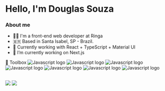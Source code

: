 # Hello, I'm Douglas Souza

### About me
* :technologist: I'm a front-end web developer at Ringa
* :brazil: Based in Santa Isabel, SP - Brazil.
* :briefcase: Currently working with React + TypeScript + Material UI
* 🔭 I’m currently working on Next.js

🧰 Toolbox
<img src="https://cdn.worldvectorlogo.com/logos/logo-javascript.svg" alt="Javascript logo" />
<img src="https://cdn.worldvectorlogo.com/logos/logo-javascript.svg" alt="Javascript logo" />
<img src="https://cdn.worldvectorlogo.com/logos/logo-javascript.svg" alt="Javascript logo" />
<img src="https://cdn.worldvectorlogo.com/logos/logo-javascript.svg" alt="Javascript logo" />
<img src="https://cdn.worldvectorlogo.com/logos/logo-javascript.svg" alt="Javascript logo" />
<img src="https://cdn.worldvectorlogo.com/logos/logo-javascript.svg" alt="Javascript logo" />
<img src="https://cdn.worldvectorlogo.com/logos/logo-javascript.svg" alt="Javascript logo" />

<br>

<div>
  <img src="https://github-readme-stats.vercel.app/api?username=douglas-ssouza&show_icons=true&theme=dark" />
  <img src="https://github-readme-stats.vercel.app/api/top-langs/?username=douglas-ssouza&layout=compact&theme=dark" />
</div>






<!--
**douglas-ssouza/douglas-ssouza** is a ✨ _special_ ✨ repository because its `README.md` (this file) appears on your GitHub profile.

Here are some ideas to get you started:

- 🔭 I’m currently working on ...
- 🌱 I’m currently learning ...
- 👯 I’m looking to collaborate on ...
- 🤔 I’m looking for help with ...
- 💬 Ask me about ...
- 📫 How to reach me: ...
- 😄 Pronouns: ...
- ⚡ Fun fact: ...
-->
